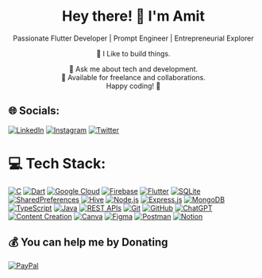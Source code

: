 <!-- Welcome Section -->
<h1 align="center">Hey there! 👋 I'm Amit</h1>

<!-- Introduction Section -->
<p align="center">Passionate Flutter Developer | Prompt Engineer | Entrepreneurial Explorer</p>

<!-- Tech Stack Section -->
<p align="center">
  💙 I Like to build things.<br>
</p>

<!-- About Me Section -->
<p align="center">
  🚀 Ask me about tech and development.<br>
  💼 Available for freelance and collaborations.<br>
  Happy coding! 🚀
</p>




## 🌐 Socials:
[![LinkedIn](https://img.shields.io/badge/LinkedIn-%230077B5.svg?logo=linkedin&logoColor=white)](https://linkedin.com/in/Amitmasram) 
[![Instagram](https://img.shields.io/badge/Instagram-%23E4405F.svg?logo=instagram&logoColor=white)](https://www.instagram.com/amitm._29/)
[![Twitter](https://img.shields.io/badge/Twitter-%231DA1F2.svg?logo=twitter&logoColor=white)](https://twitter.com/AmitMasram10)


# 💻 Tech Stack:

[![C](https://img.shields.io/badge/c-%2300599C.svg?style=for-the-badge&logo=c&logoColor=white)](https://en.wikipedia.org/wiki/C_(programming_language))
[![Dart](https://img.shields.io/badge/dart-%230175C2.svg?style=for-the-badge&logo=dart&logoColor=white)](https://dart.dev/)
[![Google Cloud](https://img.shields.io/badge/Google%20Cloud-%234285F4.svg?style=for-the-badge&logo=google-cloud&logoColor=white)](https://cloud.google.com/)
[![Firebase](https://img.shields.io/badge/firebase-%23039BE5.svg?style=for-the-badge&logo=firebase)](https://firebase.google.com/)
[![Flutter](https://img.shields.io/badge/Flutter-%2302569B.svg?style=for-the-badge&logo=Flutter&logoColor=white)](https://flutter.dev/)
[![SQLite](https://img.shields.io/badge/sqlite-%2307405e.svg?style=for-the-badge&logo=sqlite&logoColor=white)](https://www.sqlite.org/)
[![SharedPreferences](https://img.shields.io/badge/SharedPreferences-%23000000.svg?style=for-the-badge)](https://flutter.dev/docs/cookbook/persistence/key-value)
[![Hive](https://img.shields.io/badge/Hive-%23C20E2D.svg?style=for-the-badge&logo=hive&logoColor=white)](https://hive.dev/)
[![Node.js](https://img.shields.io/badge/Node.js-%23339933.svg?style=for-the-badge&logo=node.js&logoColor=white)](https://nodejs.org/)
[![Express.js](https://img.shields.io/badge/Express.js-%23000000.svg?style=for-the-badge&logo=express&logoColor=white)](https://expressjs.com/)
[![MongoDB](https://img.shields.io/badge/MongoDB-%234ea94b.svg?style=for-the-badge&logo=mongodb&logoColor=white)](https://www.mongodb.com/)
[![TypeScript](https://img.shields.io/badge/TypeScript-%23007ACC.svg?style=for-the-badge&logo=typescript&logoColor=white)](https://www.typescriptlang.org/)
[![Java](https://img.shields.io/badge/Java-%23ED8B00.svg?style=for-the-badge&logo=java&logoColor=white)](https://www.java.com/)
[![REST APIs](https://img.shields.io/badge/REST%20APIs-%23007ACC.svg?style=for-the-badge)](https://restfulapi.net/)
[![Git](https://img.shields.io/badge/Git-%23F05032.svg?style=for-the-badge&logo=git&logoColor=white)](https://git-scm.com/)
[![GitHub](https://img.shields.io/badge/GitHub-%23121011.svg?style=for-the-badge&logo=github&logoColor=white)](https://github.com/)
[![ChatGPT](https://img.shields.io/badge/ChatGPT-%234ea94b.svg?style=for-the-badge)](https://openai.com/)
[![Content Creation](https://img.shields.io/badge/Content%20Creation-%230176D2.svg?style=for-the-badge)](https://www.example.com/)
[![Canva](https://img.shields.io/badge/Canva-%2300C4CC.svg?style=for-the-badge&logo=Canva&logoColor=white)](https://www.canva.com/)
[![Figma](https://img.shields.io/badge/figma-%23F24E1E.svg?style=for-the-badge&logo=figma&logoColor=white)](https://www.figma.com/)
[![Postman](https://img.shields.io/badge/Postman-%23FF6C37.svg?style=for-the-badge&logo=postman&logoColor=white)](https://www.postman.com/)
[![Notion](https://img.shields.io/badge/Notion-%23000000.svg?style=for-the-badge&logo=notion&logoColor=white)](https://www.notion.so/)





  ## 💰 You can help me by Donating
  [![PayPal](https://img.shields.io/badge/PayPal-00457C?style=for-the-badge&logo=paypal&logoColor=white)](https://paypal.me/Amitmasram36) 




